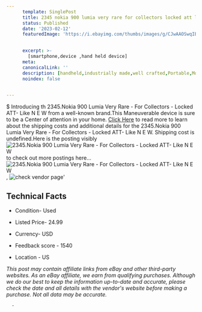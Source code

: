 ```yaml
---
      template: SinglePost
      title: 2345 nokia 900 lumia very rare for collectors locked att like n e w
      status: Published
      date: '2023-02-12'
      featuredImage: 'https://i.ebayimg.com/thumbs/images/g/CJwAAOSwqIBj4tlz/s-l225.jpg'
       

      excerpt: >-
        [smartphone,device ,hand held device]
      meta:
      canonicalLink: ''
      description: [handheld,industrially made,well crafted,Portable,Mobile,Compact,Convenient,Lightweight,Maneuverable,Man-portable,Miniature,Carriable,Hand-held,Light,Holdable,Transportable,Mobile device,Pocket-sized,On-the-go,Wireless,Cordless,Compact size,Convenient size, smartphone,device ,hand held device]
      noindex: false
      

---
```

$
      Introducing th 2345.Nokia 900 Lumia Very Rare - For Collectors - Locked ATT- Like N E W from a well-known brand.This Maneuverable device  is sure to be a Center of attention  in your home. [Click Here](https://www.ebay.com/itm/165927965660?hash=item26a213d3dc%3Ag%3ACJwAAOSwqIBj4tlz&mkevt=1&mkcid=1&mkrid=711-53200-19255-0&campid=%253CePNCampaignId%253E&customid=%253CreferenceId%253E&toolid=10049) to read more to learn about the shipping costs and additional details for the 2345.Nokia 900 Lumia Very Rare - For Collectors - Locked ATT- Like N E W. Shipping cost is undefined.Here is the posting visibly ![2345.Nokia 900 Lumia Very Rare - For Collectors - Locked ATT- Like N E W](https://i.ebayimg.com/thumbs/images/g/CJwAAOSwqIBj4tlz/s-l225.jpg) to check out more postings here... ![2345.Nokia 900 Lumia Very Rare - For Collectors - Locked ATT- Like N E W](https://i.ebayimg.com/images/g/CJwAAOSwqIBj4tlz/s-l1600.jpg), ![check vendor page](https://origin-galleryplus.ebayimg.com/ws/web/165927965660_2_0_1/225x225.jpg,https://origin-galleryplus.ebayimg.com/ws/web/165927965660_3_0_1/225x225.jpg,https://origin-galleryplus.ebayimg.com/ws/web/165927965660_4_0_1/225x225.jpg,https://origin-galleryplus.ebayimg.com/ws/web/165927965660_5_0_1/225x225.jpg,https://origin-galleryplus.ebayimg.com/ws/web/165927965660_6_0_1/225x225.jpg)'

      

 ## Technical Facts 



     
      

 - Condition- Used 


      

 - Listed Price- 24.99 


      

 - Currency- USD 


      

 - Feedback score - 1540 


      

 - Location - US 


      
      

 *_This post may contain affiliate links from eBay and other third-party websites. As an eBay affiliate, we earn from qualifying purchases. Although we do our best to keep the information up-to-date and accurate, please check the date and all details with the vendor's website before making a purchase. Not all data may be accurate._*




      -
